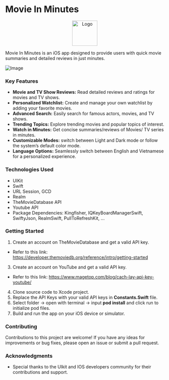 # Movie In Minutes


<p align="center">
  <img src="https://github.com/user-attachments/assets/772e613c-3340-4237-a5db-d5fdd7fdca36" alt="Logo" width="80" height="80">
</p>


Movie In Minutes is an iOS app designed to provide users with quick movie summaries and detailed reviews in just minutes.

![Image](https://github.com/user-attachments/assets/fac91583-832d-4610-8642-cbfb4fcb874e)

### Key Features

- **Movie and TV Show Reviews:** Read detailed reviews and ratings for movies and TV shows.
- **Personalized Watchlist:** Create and manage your own watchlist by adding your favorite movies.
- **Advanced Search:** Easily search for famous actors, movies, and TV shows.
- **Trending Topics:** Explore trending movies and popular topics of interest.
- **Watch in Minutes:** Get concise summaries/reviews of Movies/ TV series in minutes.
- **Customizable Modes:** switch between Light and Dark mode or follow the system’s default color mode.
- **Language Options:** Seamlessly switch between English and Vietnamese for a personalized experience.

### Technologies Used

- UIKit
- Swift
- URL Session, GCD
- Realm
- TheMovieDatabase API
- Youtube API
- Package Dependencies: Kingfisher, IQKeyBoardManagerSwift, SwiftyJson, RealmSwift, PullToRefreshKit, ...

### Getting Started

1. Create an account on TheMovieDatabase and get a valid API key.
  - Refer to this link: https://developer.themoviedb.org/reference/intro/getting-started
3. Create an account on YouTube and get a valid API key.
  - Refer to this link: https://www.magetop.com/blog/cach-lay-api-key-youtube/
4. Clone source code to Xcode project.
5. Replace the API Keys with your valid API keys in **Constants.Swift** file.
6. Select folder -> open with terminal -> input **pod install** and click run to initialize pod files.
6. Build and run the app on your iOS device or simulator.


### Contributing

Contributions to this project are welcome! If you have any ideas for improvements or bug fixes, please open an issue or submit a pull request.

### Acknowledgments

- Special thanks to the UIkit and IOS developers community for their contributions and support.
